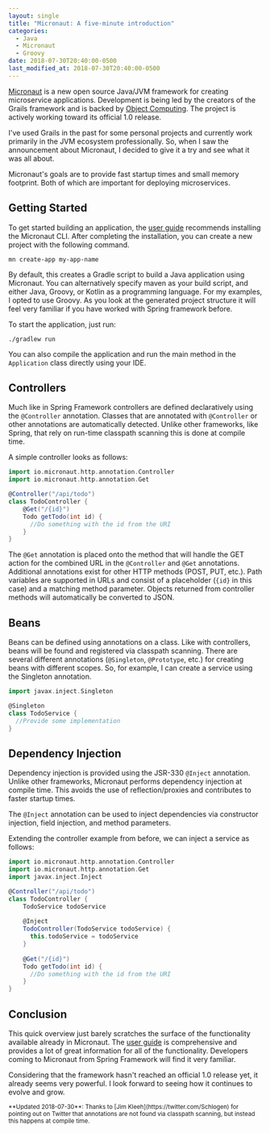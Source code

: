 ```yaml
---
layout: single
title: "Micronaut: A five-minute introduction"
categories:
  - Java
  - Micronaut
  - Groovy
date: 2018-07-30T20:40:00-0500
last_modified_at: 2018-07-30T20:40:00-0500
---
```


[Micronaut](http://micronaut.io) is a new open source Java/JVM framework for creating microservice applications. 
Development is being led by the creators of the Grails framework and is backed by 
[Object Computing](https://objectcomputing.com/products/micronaut). The project is actively working toward its 
official 1.0 release. 

I've used Grails in the past for some personal projects and currently work primarily in the JVM ecosystem 
professionally. So, when I saw the announcement about Micronaut, I decided to give it a try and see
what it was all about.

Micronaut's goals are to provide fast startup times and small memory footprint. Both of which are important for deploying
microservices.

## Getting Started

To get started building an application, the [user guide](https://docs.micronaut.io/snapshot/guide/index.html#quickStart) 
recommends installing the Micronaut CLI. After completing the installation, you can create a new project with the following command.

```
mn create-app my-app-name
```

By default, this creates a Gradle script to build a Java application using Micronaut. You can alternatively specify 
maven as your build script, and either Java, Groovy, or Kotlin as a programming language. For my examples, I opted to use Groovy.
As you look at the generated project structure it will feel very familiar if you have worked with Spring framework before.

To start the application, just run:

```
./gradlew run
```

You can also compile the application and run the main method in the `Application` class directly using your IDE.

## Controllers

Much like in Spring Framework controllers are defined declaratively using the `@Controller` annotation. 
Classes that are annotated with `@Controller` or other annotations are automatically detected.
Unlike other frameworks, like Spring, that rely on run-time classpath scanning this is done at compile time.

A simple controller looks as follows:

```groovy
import io.micronaut.http.annotation.Controller
import io.micronaut.http.annotation.Get

@Controller("/api/todo")
class TodoController {
    @Get("/{id}")
    Todo getTodo(int id) {
      //Do something with the id from the URI
    }    
}
```

The `@Get` annotation is placed onto the method that will handle the GET action for the combined URL in the `@Controller`
and `@Get` annotations. Additional annotations exist for other HTTP methods (POST, PUT, etc.). Path variables are supported
in URLs and consist of a placeholder (`{id}` in this case) and a matching method parameter. Objects returned from controller
methods will automatically be converted to JSON.

## Beans

Beans can be defined using annotations on a class. Like with controllers, beans will be found and registered via classpath
scanning. There are several different annotations (`@Singleton`, `@Prototype`, etc.) for creating beans with different scopes.
So, for example, I can create a service using the Singleton annotation.

```groovy
import javax.inject.Singleton

@Singleton
class TodoService {
  //Provide some implementation
}
```

## Dependency Injection

Dependency injection is provided using the JSR-330 `@Inject` annotation. Unlike other frameworks, Micronaut performs 
dependency injection at compile time. This avoids the use of reflection/proxies and contributes to faster startup
times.

The `@Inject` annotation can be used to inject dependencies via constructor injection, field injection, and method parameters.

Extending the controller example from before, we can inject a service as follows:

```groovy
import io.micronaut.http.annotation.Controller
import io.micronaut.http.annotation.Get
import javax.inject.Inject

@Controller("/api/todo")
class TodoController {
    TodoService todoService
  
    @Inject
    TodoController(TodoService todoService) {
      this.todoService = todoService
    }
    
    @Get("/{id}")
    Todo getTodo(int id) {
      //Do something with the id from the URI
    }    
}
```

## Conclusion

This quick overview just barely scratches the surface of the functionality available already in Micronaut. The 
[user guide](https://docs.micronaut.io/snapshot/guide/index.html) is comprehensive and provides a lot of great information
for all of the functionality. Developers coming to Micronaut from Spring Framework will find it very familiar.

Considering that the framework hasn't reached an official 1.0 release yet, it already seems very powerful. I look forward
to seeing how it continues to evolve and grow.

<small>
**Updated 2018-07-30**: Thanks to [Jim Kleeh](https://twitter.com/Schlogen) for pointing out on Twitter that annotations
are not found via classpath scanning, but instead this happens at compile time.
</small>